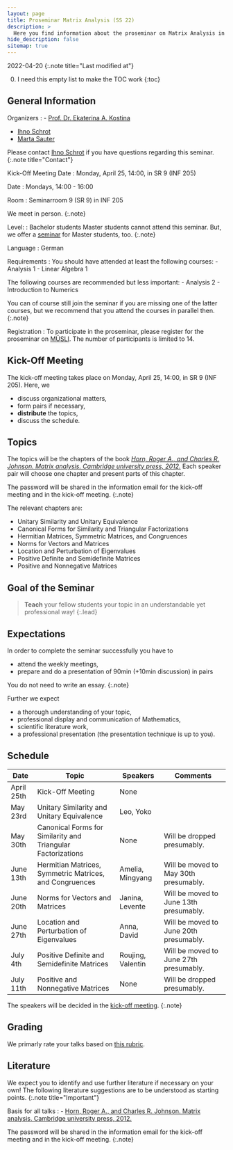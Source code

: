 ```yaml
---
layout: page
title: Proseminar Matrix Analysis (SS 22)
description: >
  Here you find information about the proseminar on Matrix Analysis in the summer term 2022.
hide_description: false
sitemap: true
---
```


<!-- invert_sidebar: true -->

2022-04-20
{:.note title="Last modified at"}

0. I need this empty list to make the TOC work
{:toc}

## General Information

Organizers
: - [Prof. Dr. Ekaterina A. Kostina][ekaterina]
  - [Ihno Schrot][ihno]
  - [Marta Sauter][marta]
  
  Please contact [Ihno Schrot][ihno] if you have questions regarding this seminar.
  {:.note title="Contact"}

Kick-Off Meeting Date
: Monday, April 25, 14:00, in SR 9 (INF 205)

Date
: Mondays, 14:00 - 16:00

Room
: Seminarroom 9 (SR 9) in INF 205 
  
  We meet in person.
  {:.note}

Level:
: Bachelor students
  Master students cannot attend this seminar. But, we offer a [seminar][sem] for Master students, too.
  {:.note}

Language
: German

Requirements
: You should have attended at least the following courses:
    - Analysis 1
    - Linear Algebra 1
    
  The following courses are recommended but less important:
    - Analysis 2
    - Introduction to Numerics

  You can of course still join the seminar if you are missing one of the latter courses, but we recommend that you attend the courses in parallel then.
  {:.note}
  
Registration
: To participate in the proseminar, please register for the proseminar on [MÜSLI][muesli]. The number of participants is limited to 14.

## Kick-Off Meeting
The kick-off meeting takes place on Monday, April 25, 14:00, in SR 9 (INF 205). Here, we 
  - discuss organizational matters,
  - form pairs if necessary,
  - **distribute** the topics,
  - discuss the schedule.

## Topics

The topics will be the chapters of the book [*Horn, Roger A., and Charles R. Johnson. Matrix analysis. Cambridge university press, 2012.*][book] Each speaker pair will choose one chapter and present parts of this chapter. 

The password will be shared in the information email for the kick-off meeting and in the kick-off meeting.
{:.note}

The relevant chapters are:
- Unitary Similarity and Unitary Equivalence
- Canonical Forms for Similarity and Triangular Factorizations
- Hermitian Matrices, Symmetric Matrices, and Congruences
- Norms for Vectors and Matrices
- Location and Perturbation of Eigenvalues
- Positive Definite and Semidefinite Matrices
- Positive and Nonnegative Matrices


## Goal of the Seminar
> **Teach** your fellow students your topic in an understandable yet professional way!
{:.lead}

## Expectations
In order to complete the seminar successfully you have to
  - attend the weekly meetings,
  - prepare and do a presentation of 90min (+10min discussion) in pairs <!--*or* 45min (+5min discussion) alone-->

You do not need to write an essay.
{:.note}

Further we expect
  - a thorough understanding of your topic,
  - professional display and communication of Mathematics,
  - scientific literature work,
  - a professional presentation (the presentation technique is up to you).

## Schedule

| Date | Topic | Speakers | Comments |
|------|-------|----------|----------|
| April 25th | Kick-Off Meeting | None | |
| May 23rd | Unitary Similarity and Unitary Equivalence | Leo, Yoko | |
| May 30th | Canonical Forms for Similarity and Triangular Factorizations | None | Will be dropped presumably. |
| June 13th | Hermitian Matrices, Symmetric Matrices, and Congruences | Amelia, Mingyang | Will be moved to May 30th presumably. |
| June 20th | Norms for Vectors and Matrices | Janina, Levente | Will be moved to June 13th presumably. |
| June 27th | Location and Perturbation of Eigenvalues | Anna, David | Will be moved to June 20th presumably. |
| July 4th | Positive Definite and Semidefinite Matrices |Roujing, Valentin | Will be moved to June 27th presumably. |
| July 11th | Positive and Nonnegative Matrices | None | Will be dropped presumably.  |

The speakers will be decided in the [kick-off meeting][kom].
{:.note}

## Grading

We primarly rate your talks based on [this rubric][rubric].

## Literature 

We expect you to identify and use further literature if necessary on your own! The following literature suggestions are to be understood as starting points.
{:.note title="Important"}

Basis for all talks
:   - [Horn, Roger A., and Charles R. Johnson. Matrix analysis. Cambridge university press, 2012.][book]

  The password will be shared in the information email for the kick-off meeting and in the kick-off meeting.
  {:.note}

[kom]: #kick-off-meeting
[sem]: ss22/seminar.md
[ekaterina]: mailto:ekaterina(dot)kostina(at)iwr(dot)uni-heidelberg(dot)de
[ihno]: mailto:ihno(dot)schrot(at)uni-heidelberg(dot)de
[marta]: mailto:marta(dot)sauter(at)iwr(dot)uni-heidelberg(dot)de
[muesli]: https://muesli.mathi.uni-heidelberg.de/lecture/view/1506
[rubric]: https://www.bsu.edu/-/media/www/departmentalcontent/math/pdfs/cp%20rubric.pdf?la=en
[book]: https://heibox.uni-heidelberg.de/f/4b9685d1a1b84c3e879f/

